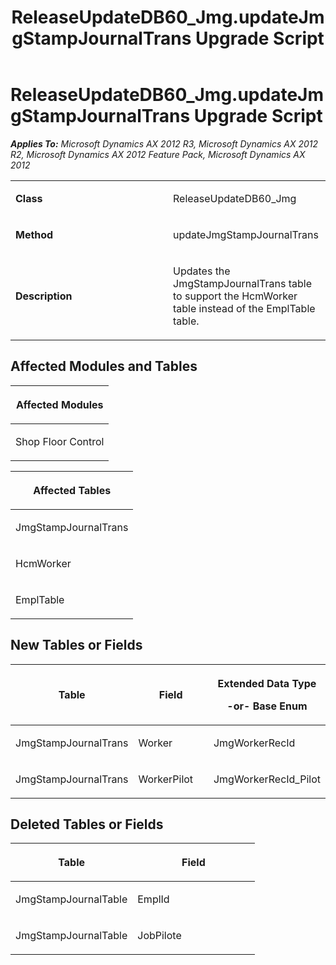 ﻿---
title: ReleaseUpdateDB60_Jmg.updateJmgStampJournalTrans Upgrade Script
TOCTitle: ReleaseUpdateDB60_Jmg.updateJmgStampJournalTrans Upgrade Script
ms:assetid: 1ee49bcc-6132-9bf0-2d4a-858485cc838e
ms:mtpsurl: https://msdn.microsoft.com/en-us/library/JJ684855(v=AX.60)
ms:contentKeyID: 49707064
ms.date: 05/18/2015
mtps_version: v=AX.60
---

# ReleaseUpdateDB60\_Jmg.updateJmgStampJournalTrans Upgrade Script 


_**Applies To:** Microsoft Dynamics AX 2012 R3, Microsoft Dynamics AX 2012 R2, Microsoft Dynamics AX 2012 Feature Pack, Microsoft Dynamics AX 2012_

<table>
<colgroup>
<col style="width: 50%" />
<col style="width: 50%" />
</colgroup>
<tbody>
<tr class="odd">
<td><p><strong>Class</strong></p></td>
<td><p>ReleaseUpdateDB60_Jmg</p></td>
</tr>
<tr class="even">
<td><p><strong>Method</strong></p></td>
<td><p>updateJmgStampJournalTrans</p></td>
</tr>
<tr class="odd">
<td><p><strong>Description</strong></p></td>
<td><p>Updates the JmgStampJournalTrans table to support the HcmWorker table instead of the EmplTable table.</p></td>
</tr>
</tbody>
</table>


## Affected Modules and Tables

<table>
<colgroup>
<col style="width: 100%" />
</colgroup>
<thead>
<tr class="header">
<th><p>Affected Modules</p></th>
</tr>
</thead>
<tbody>
<tr class="odd">
<td><p>Shop Floor Control</p></td>
</tr>
</tbody>
</table>


<table>
<colgroup>
<col style="width: 100%" />
</colgroup>
<thead>
<tr class="header">
<th><p>Affected Tables</p></th>
</tr>
</thead>
<tbody>
<tr class="odd">
<td><p>JmgStampJournalTrans</p></td>
</tr>
<tr class="even">
<td><p>HcmWorker</p></td>
</tr>
<tr class="odd">
<td><p>EmplTable</p></td>
</tr>
</tbody>
</table>


## New Tables or Fields

<table>
<colgroup>
<col style="width: 33%" />
<col style="width: 33%" />
<col style="width: 33%" />
</colgroup>
<thead>
<tr class="header">
<th><p>Table</p></th>
<th><p>Field</p></th>
<th><p>Extended Data Type</p>
<p>-or- Base Enum</p></th>
</tr>
</thead>
<tbody>
<tr class="odd">
<td><p>JmgStampJournalTrans</p></td>
<td><p>Worker</p></td>
<td><p>JmgWorkerRecId</p></td>
</tr>
<tr class="even">
<td><p>JmgStampJournalTrans</p></td>
<td><p>WorkerPilot</p></td>
<td><p>JmgWorkerRecId_Pilot</p></td>
</tr>
</tbody>
</table>


## Deleted Tables or Fields

<table>
<colgroup>
<col style="width: 50%" />
<col style="width: 50%" />
</colgroup>
<thead>
<tr class="header">
<th><p>Table</p></th>
<th><p>Field</p></th>
</tr>
</thead>
<tbody>
<tr class="odd">
<td><p>JmgStampJournalTable</p></td>
<td><p>EmplId</p></td>
</tr>
<tr class="even">
<td><p>JmgStampJournalTable</p></td>
<td><p>JobPilote</p></td>
</tr>
</tbody>
</table>

  


